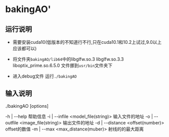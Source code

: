 # bakingAO'

## 运行说明

- 需要安装cuda10(低版本的不知道行不行,只在cuda10.1和10.2上试过,9.0以上应该都可以)

- 将文件夹`bakingAO/lib64`中的libglfw.so.3 libglfw.so.3.3 liboptix_prime.so.6.5.0 文件挪到`usr/bin`文件夹下

- 进入debug文件 运行`./bakingAO` 

## 输入说明

./bakingAO [options]

  -h  | --help	帮助信息
  -i  | --infile <model_file(string)>	输入文件的地址
  -o  | --outfile <image_file(string)>	输出文件的地址
  -d  | --distance <offset(number)>	offset的数值
  -m  | --max <max_distance(muber)>	射线的的最大距离

